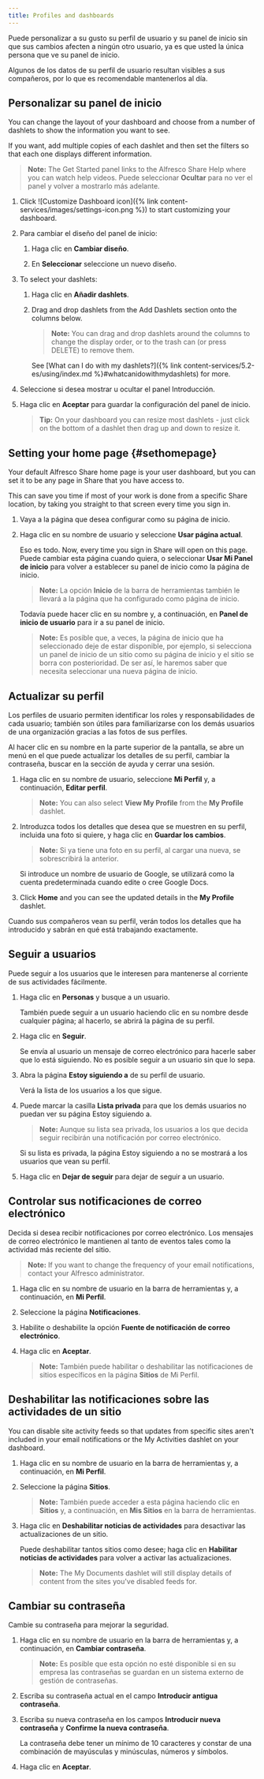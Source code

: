 ```yaml
---
title: Profiles and dashboards
---
```


Puede personalizar a su gusto su perfil de usuario y su panel de inicio sin que sus cambios afecten a ningún otro usuario, ya es que usted la única persona que ve su panel de inicio.

Algunos de los datos de su perfil de usuario resultan visibles a sus compañeros, por lo que es recomendable mantenerlos al día.

## Personalizar su panel de inicio

You can change the layout of your dashboard and choose from a number of dashlets to show the information you want to see.

If you want, add multiple copies of each dashlet and then set the filters so that each one displays different information.

> **Note:** The Get Started panel links to the Alfresco Share Help where you can watch help videos. Puede seleccionar **Ocultar** para no ver el panel y volver a mostrarlo más adelante.

1. Click ![Customize Dashboard icon]({% link content-services/images/settings-icon.png %}) to start customizing your dashboard.

2. Para cambiar el diseño del panel de inicio:
   
   1. Haga clic en **Cambiar diseño**.
   
   2. En **Seleccionar** seleccione un nuevo diseño.

3. To select your dashlets:
   
   1. Haga clic en **Añadir dashlets**.
   
   2. Drag and drop dashlets from the Add Dashlets section onto the columns below.
      
      > **Note:** You can drag and drop dashlets around the columns to change the display order, or to the trash can (or press DELETE) to remove them.
      
      See [What can I do with my dashlets?]({% link content-services/5.2-es/using/index.md %}#whatcanidowithmydashlets) for more.

4. Seleccione si desea mostrar u ocultar el panel Introducción.

5. Haga clic en **Aceptar** para guardar la configuración del panel de inicio.
   
   > **Tip:** On your dashboard you can resize most dashlets - just click on the bottom of a dashlet then drag up and down to resize it.

## Setting your home page {#sethomepage}

Your default Alfresco Share home page is your user dashboard, but you can set it to be any page in Share that you have access to.

This can save you time if most of your work is done from a specific Share location, by taking you straight to that screen every time you sign in.

1. Vaya a la página que desea configurar como su página de inicio.

2. Haga clic en su nombre de usuario y seleccione **Usar página actual**.
   
   Eso es todo. Now, every time you sign in Share will open on this page. Puede cambiar esta página cuando quiera, o seleccionar **Usar Mi Panel de inicio** para volver a establecer su panel de inicio como la página de inicio.
   
   > **Note:** La opción **Inicio** de la barra de herramientas también le llevará a la página que ha configurado como página de inicio.
   
   Todavía puede hacer clic en su nombre y, a continuación, en **Panel de inicio de usuario** para ir a su panel de inicio.
   
   > **Note:** Es posible que, a veces, la página de inicio que ha seleccionado deje de estar disponible, por ejemplo, si selecciona un panel de inicio de un sitio como su página de inicio y el sitio se borra con posterioridad. De ser así, le haremos saber que necesita seleccionar una nueva página de inicio.

## Actualizar su perfil

Los perfiles de usuario permiten identificar los roles y responsabilidades de cada usuario; también son útiles para familiarizarse con los demás usuarios de una organización gracias a las fotos de sus perfiles.

Al hacer clic en su nombre en la parte superior de la pantalla, se abre un menú en el que puede actualizar los detalles de su perfil, cambiar la contraseña, buscar en la sección de ayuda y cerrar una sesión.

1. Haga clic en su nombre de usuario, seleccione **Mi Perfil** y, a continuación, **Editar perfil**.
   
   > **Note:** You can also select **View My Profile** from the **My Profile** dashlet.

2. Introduzca todos los detalles que desea que se muestren en su perfil, incluida una foto si quiere, y haga clic en **Guardar los cambios**.
   
   > **Note:** Si ya tiene una foto en su perfil, al cargar una nueva, se sobrescribirá la anterior.
   
   Si introduce un nombre de usuario de Google, se utilizará como la cuenta predeterminada cuando edite o cree Google Docs.

3. Click **Home** and you can see the updated details in the **My Profile** dashlet.

Cuando sus compañeros vean su perfil, verán todos los detalles que ha introducido y sabrán en qué está trabajando exactamente.

## Seguir a usuarios

Puede seguir a los usuarios que le interesen para mantenerse al corriente de sus actividades fácilmente.

1. Haga clic en **Personas** y busque a un usuario.
   
   También puede seguir a un usuario haciendo clic en su nombre desde cualquier página; al hacerlo, se abrirá la página de su perfil.

2. Haga clic en **Seguir**.
   
   Se envía al usuario un mensaje de correo electrónico para hacerle saber que lo está siguiendo. No es posible seguir a un usuario sin que lo sepa.

3. Abra la página **Estoy siguiendo a** de su perfil de usuario.
   
   Verá la lista de los usuarios a los que sigue.

4. Puede marcar la casilla **Lista privada** para que los demás usuarios no puedan ver su página Estoy siguiendo a.
   
   > **Note:** Aunque su lista sea privada, los usuarios a los que decida seguir recibirán una notificación por correo electrónico.
   
   Si su lista es privada, la página Estoy siguiendo a no se mostrará a los usuarios que vean su perfil.

5. Haga clic en **Dejar de seguir** para dejar de seguir a un usuario.

## Controlar sus notificaciones de correo electrónico

Decida si desea recibir notificaciones por correo electrónico. Los mensajes de correo electrónico le mantienen al tanto de eventos tales como la actividad más reciente del sitio.

> **Note:** If you want to change the frequency of your email notifications, contact your Alfresco administrator.

1. Haga clic en su nombre de usuario en la barra de herramientas y, a continuación, en **Mi Perfil**.

2. Seleccione la página **Notificaciones**.

3. Habilite o deshabilite la opción **Fuente de notificación de correo electrónico**.

4. Haga clic en **Aceptar**.
   
   > **Note:** También puede habilitar o deshabilitar las notificaciones de sitios específicos en la página **Sitios** de Mi Perfil.

## Deshabilitar las notificaciones sobre las actividades de un sitio

You can disable site activity feeds so that updates from specific sites aren't included in your email notifications or the My Activities dashlet on your dashboard.

1. Haga clic en su nombre de usuario en la barra de herramientas y, a continuación, en **Mi Perfil**.

2. Seleccione la página **Sitios**.
   
   > **Note:** También puede acceder a esta página haciendo clic en **Sitios** y, a continuación, en **Mis Sitios** en la barra de herramientas.

3. Haga clic en **Deshabilitar noticias de actividades** para desactivar las actualizaciones de un sitio.
   
   Puede deshabilitar tantos sitios como desee; haga clic en **Habilitar noticias de actividades** para volver a activar las actualizaciones.
   
   > **Note:** The My Documents dashlet will still display details of content from the sites you've disabled feeds for.

## Cambiar su contraseña

Cambie su contraseña para mejorar la seguridad.

1. Haga clic en su nombre de usuario en la barra de herramientas y, a continuación, en **Cambiar contraseña**.
   
   > **Note:** Es posible que esta opción no esté disponible si en su empresa las contraseñas se guardan en un sistema externo de gestión de contraseñas.

2. Escriba su contraseña actual en el campo **Introducir antigua contraseña**.

3. Escriba su nueva contraseña en los campos **Introducir nueva contraseña** y **Confirme la nueva contraseña**.
   
   La contraseña debe tener un mínimo de 10 caracteres y constar de una combinación de mayúsculas y minúsculas, números y símbolos.

4. Haga clic en **Aceptar**.
